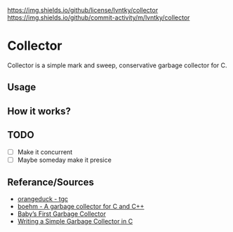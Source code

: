 https://img.shields.io/github/license/lvntky/collector
https://img.shields.io/github/commit-activity/m/lvntky/collector
# Collector
Collector is a simple mark and sweep, conservative garbage collector for C.

## Usage

## How it works?

## TODO
* [ ] Make it concurrent
* [ ] Maybe someday make it presice

## Referance/Sources
* [orangeduck - tgc](https://github.com/orangeduck/tgc)
* [boehm - A garbage collector for C and C++](https://www.hboehm.info/gc/)
* [Baby’s First Garbage Collector ](http://journal.stuffwithstuff.com/2013/12/08/babys-first-garbage-collector/)
* [Writing a Simple Garbage Collector in C](https://maplant.com/gc.html)

